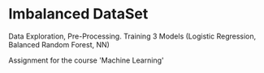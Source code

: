 # Imbalanced DataSet
Data Exploration, Pre-Processing. Training 3 Models (Logistic Regression, Balanced Random Forest, NN)

Assignment for the course 'Machine Learning'